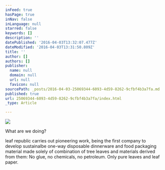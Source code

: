 ```yaml
---
inFeed: true
hasPage: true
inNav: false
inLanguage: null
starred: false
keywords: []
description: ''
datePublished: '2016-04-03T13:32:07.477Z'
dateModified: '2016-04-03T13:31:50.809Z'
title: ''
author: []
authors: []
publisher:
  name: null
  domain: null
  url: null
  favicon: null
sourcePath: _posts/2016-04-03-25069344-6093-4d59-8262-9cfbf4b3a7fa.md
published: true
url: 25069344-6093-4d59-8262-9cfbf4b3a7fa/index.html
_type: Article

---
```

![](https://the-grid-user-content.s3-us-west-2.amazonaws.com/bff74c1e-3c6f-4201-892c-7c6bc0344637.png)

What are we doing?

leaf republic carries out pioneering work, being the first company to develop sustainalbe one-way disposable dinnerware and food packaging material made solely of combination of tree leaves and materials derived from them: No glue, no chemicals, no petroleum. Only pure leaves and leaf paper.
